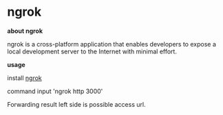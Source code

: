 # ngrok

**about ngrok**

ngrok is a cross-platform application that enables developers to expose a local development server to the Internet with minimal effort.

**usage**

install [ngrok](https://ngrok.com/download)

command input 'ngrok http 3000'

Forwarding result left side is possible access url.